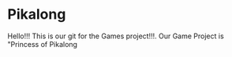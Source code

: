 # Pikalong


Hello!!! This is our git for the Games project!!!. Our Game Project is "Princess of Pikalong
